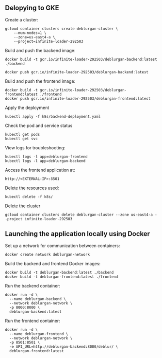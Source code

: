 ## Delopying to GKE

Create a cluster:

```
gcloud container clusters create deblurgan-cluster \
    --num-nodes=1 \
    --zone=us-east4-a \
    --project=infinite-loader-292503
```

Build and push the backend image:

```
docker build -t gcr.io/infinite-loader-292503/deblurgan-backend:latest ./backend

docker push gcr.io/infinite-loader-292503/deblurgan-backend:latest
```

Build and push the frontend image:

```
docker build -t gcr.io/infinite-loader-292503/deblurgan-frontend:latest ./frontend
docker push gcr.io/infinite-loader-292503/deblurgan-frontend:latest

```

Apply the deployment

```
kubectl apply -f k8s/backend-deployment.yaml
```

Check the pod and service status

```
kubectl get pods
kubectl get svc
```

View logs for troubleshooting:

```
kubectl logs -l app=deblurgan-frontend
kubectl logs -l app=deblurgan-backend
```

Access the frontend application at:

```
http://<EXTERNAL-IP>:8501
```

Delete the resources used:

```
kubectl delete -f k8s/
```

Delete the cluster

```
gcloud container clusters delete deblurgan-cluster --zone us-east4-a --project infinite-loader-292503

```

## Launching the application locally using Docker

Set up a network for communication between containers:

```
docker create network deblurgan-network
```

Build the backend and frontend Docker images:

```
docker build -t deblurgan-backend:latest ./backend
docker build -t deblurgan-frontend:latest ./frontend
```

Run the backend container:

```
docker run -d \
  --name deblurgan-backend \
  --network deblurgan-network \
  -p 8000:8000 \
  deblurgan-backend:latest

```

Run the frontend container:

```
docker run -d \
  --name deblurgan-frontend \
  --network deblurgan-network \
  -p 8501:8501 \
  -e API_URL=http://deblurgan-backend:8000/deblur/ \
  deblurgan-frontend:latest

```
